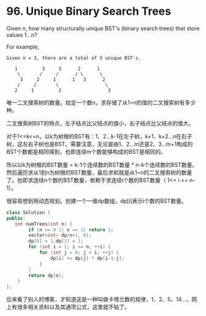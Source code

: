 # 96. Unique Binary Search Trees

Given n, how many structurally unique BST's (binary search trees) that store values 1...n?

For example,
```
Given n = 3, there are a total of 5 unique BST's.

   1         3     3      2      1
    \       /     /      / \      \
     3     2     1      1   3      2
    /     /       \                 \
   2     1         2                 3
```

唯一二叉搜索树的数量。给定一个数n，求存储了从1~n的值的二叉搜索树有多少种。

二叉搜索树BST的特点，左子结点比父结点的值小，右子结点比父结点的值大。

对于1<=k<=n，以k为树根的BST有：1、2...k-1在左子树，k+1、k+2...n在右子树，这左右子树也是BST。需要注意，无论是由1、2...m还是2、3...m+1构成的BST个数都是相同得到，也即连续m个数能够构成的BST是相同的。

所以以k为树根的BST数量 = k-1个连续数的BST数量 * n-k个连续数的BST数量。然后遍历求从1到n为树根的BST数量，最后求和就是从1~n的二叉搜索树的数量了。也即求连续n个数的BST数量，依赖于求连续i个数的BST数量（ 1<= i <= n-1）。

很容易想到用动态规划。创建一个一维dp数组，dp[i]表示i个数的BST数量。

```cpp
class Solution {
public:
   int numTrees(int n) {
        if (n == 0 || n == 1) return 1;
        vector<int> dp(n+1, 0);
        dp[0] = 1,dp[1] = 1;
        for (int i = 2; i <= n; ++i) {
            for (int j = 0; j < i; ++j) {
                dp[i] += dp[j] * dp[i-1-j];
            }
        }
        return dp[n];
    }
};
```

后来看了别人的博客，才知道这是一种叫做卡塔兰数的规律，1、2、5、14...，网上有很多相关资料以及其通项公式，这里就不贴了。
